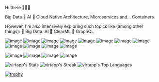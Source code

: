 Hi there 👋👋👋


Big Data  🔹 AI 🔹 Cloud Native Architecture, Microservices and... Containers

However, I'm also intensively exploring such topics like (among other things):
🔹 Big Data. AI
🔹 ClearML
🔹 GraphQL






![image](https://user-images.githubusercontent.com/23049337/220771451-523b2f85-9f2a-4ce9-a65a-fc3a28398fce.png)
![image](https://user-images.githubusercontent.com/23049337/220771323-409d6613-f014-4a13-bbb0-4801e06478a0.png)
![image](https://user-images.githubusercontent.com/23049337/220771651-ea10173d-e5ed-443d-bb4c-9307fa50fc46.png)
![image](https://user-images.githubusercontent.com/23049337/220773006-9f54e963-a282-4708-8639-bf39cd29ed54.png)
![image](https://user-images.githubusercontent.com/23049337/220775811-39e317aa-909e-4e9e-a148-b7cc713b0392.png)
![image](https://camo.githubusercontent.com/43962ea76518cc3d0819b0206791ae36c28ccc369f99f412379914f42431c025/68747470733a2f2f696d672e736869656c64732e696f2f62616467652f76657263656c2d2532333030303030302e7376673f7374796c653d666f722d7468652d6261646765266c6f676f3d76657263656c266c6f676f436f6c6f723d7768697465)
![image](https://camo.githubusercontent.com/cfb4dfc8ebbd3142ad1d68b18513d968429615d4c8cf16f68de71df188effe6b/68747470733a2f2f696d672e736869656c64732e696f2f62616467652f4170616368652532304b61666b612d3030303f7374796c653d666f722d7468652d6261646765266c6f676f3d6170616368656b61666b61)
![image](https://camo.githubusercontent.com/ec9b2bbaccf6915a29050ce24c10cd9b481b0c41b0bf5194add3e69f49a9be3c/68747470733a2f2f696d672e736869656c64732e696f2f62616467652f4d6f6e676f44422d2532333465613934622e7376673f7374796c653d666f722d7468652d6261646765266c6f676f3d6d6f6e676f6462266c6f676f436f6c6f723d7768697465)
![image](https://camo.githubusercontent.com/d39f98e5f22de18187cdd6600398884869c8beb344b8b78ab34a685721cf8b1a/68747470733a2f2f696d672e736869656c64732e696f2f62616467652f676974687562253230616374696f6e732d2532333236373145352e7376673f7374796c653d666f722d7468652d6261646765266c6f676f3d676974687562616374696f6e73266c6f676f436f6c6f723d7768697465)
![image](https://camo.githubusercontent.com/94d83dc5838e2784bee25fe9e019bc2fda128676f32cef2f06baa0f6f3849b8c/68747470733a2f2f696d672e736869656c64732e696f2f62616467652f6769742d2532334630353033332e7376673f7374796c653d666f722d7468652d6261646765266c6f676f3d676974266c6f676f436f6c6f723d7768697465)
![image](https://camo.githubusercontent.com/919cb904a0ba20cc6dacace39614dec6098934cf2311969bce016081d72883c9/68747470733a2f2f696d672e736869656c64732e696f2f62616467652f417061636865253230537061726b2d4644454532313f7374796c653d666f722d7468652d6261646765266c6f676f3d617061636865737061726b266c6f676f436f6c6f723d626c61636b)
![image](https://camo.githubusercontent.com/47bdcbb710332724072c75913b37203a44c0b6b299fcbd16b9b5b79489a5c76b/68747470733a2f2f696d672e736869656c64732e696f2f62616467652f417061636865253230416972666c6f772d3031374345453f7374796c653d666f722d7468652d6261646765266c6f676f3d417061636865253230416972666c6f77266c6f676f436f6c6f723d7768697465)

![image](https://camo.githubusercontent.com/923d8f0897e70d893e7095caa39c360a3472c9cb3a6508a4a7cf28f1de5dcdcc/68747470733a2f2f696d672e736869656c64732e696f2f62616467652f6d657461626173652d3243413545303f7374796c653d666f722d7468652d6261646765266c6f676f3d6d65746162617365266c6f676f436f6c6f723d7768697465)
![image](https://camo.githubusercontent.com/f70146b5bffc76ec5536a2ce54bd5493ff46685573d77a0015fd1a39856be31c/68747470733a2f2f696d672e736869656c64732e696f2f62616467652f7472696e6f2d3243413545303f7374796c653d666f722d7468652d6261646765266c6f676f3d7472696e6f266c6f676f436f6c6f723d7768697465)
![image](https://camo.githubusercontent.com/e49c556641446294ac28cb557df78eb7548a7be8d27ddb7c97de9ebb1734fc24/68747470733a2f2f696d672e736869656c64732e696f2f62616467652f67726166616e612d3243413545303f7374796c653d666f722d7468652d6261646765266c6f676f3d67726166616e61266c6f676f436f6c6f723d7768697465)
![image](https://camo.githubusercontent.com/5a182e972ab8b496196c50c5439735a3007c1ece78570f89203043c8dedd11e4/68747470733a2f2f696d672e736869656c64732e696f2f62616467652f6b6962616e612d3243413545303f7374796c653d666f722d7468652d6261646765266c6f676f3d6b6962616e61266c6f676f436f6c6f723d7768697465)


![virtapp's Stats](https://github-readme-stats.vercel.app/api?username=virtapp&theme=default&show_icons=true&hide_border=false&count_private=false)
![virtapp's Streak](https://github-readme-streak-stats.herokuapp.com/?user=virtapp&theme=default&hide_border=false)
![virtapp's Top Languages](https://github-readme-stats.vercel.app/api/top-langs/?username=virtapp&theme=default&show_icons=true&hide_border=false&layout=compact)

[![trophy](https://github-profile-trophy.vercel.app/?username=ryo-ma)](https://github.com/virtapp/github-profile-trophy)






